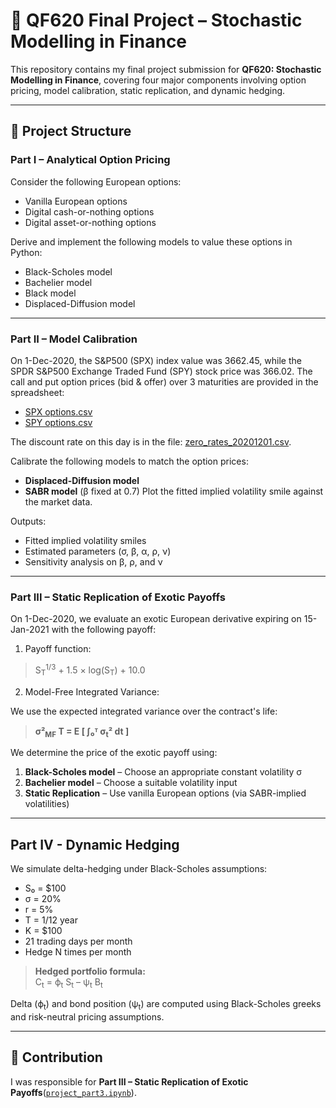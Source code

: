 # 📘 QF620 Final Project – Stochastic Modelling in Finance

This repository contains my final project submission for **QF620: Stochastic Modelling in Finance**, covering four major components involving option pricing, model calibration, static replication, and dynamic hedging.

---

## 🧩 Project Structure

### Part I – Analytical Option Pricing
Consider the following European options:
- Vanilla European options
- Digital cash-or-nothing options
- Digital asset-or-nothing options
  
Derive and implement the following models to value these options in Python:
- Black-Scholes model
- Bachelier model
- Black model
- Displaced-Diffusion model

---

### Part II – Model Calibration
On 1-Dec-2020, the S&P500 (SPX) index value was 3662.45, while the SPDR
S&P500 Exchange Traded Fund (SPY) stock price was 366.02. The call and
put option prices (bid & offer) over 3 maturities are provided in the
spreadsheet:
- [SPX options.csv](./SPX%20options.csv)  
- [SPY options.csv](./SPY%20options.csv) 
  
The discount rate on this day is in the file: [zero_rates_20201201.csv](./zero_rates_20201201.csv).

Calibrate the following models to match the option prices:
- **Displaced-Diffusion model**
- **SABR model** (β fixed at 0.7)
Plot the fitted implied volatility smile against the market data.

Outputs:
- Fitted implied volatility smiles
- Estimated parameters (σ, β, α, ρ, ν)
- Sensitivity analysis on β, ρ, and ν

---

### Part III – Static Replication of Exotic Payoffs
On 1-Dec-2020, we evaluate an exotic European derivative expiring on 15-Jan-2021 with the following payoff:

1. Payoff function:  
> S<sub>T</sub><sup>1/3</sup> + 1.5 × log(S<sub>T</sub>) + 10.0

2. Model-Free Integrated Variance:

We use the expected integrated variance over the contract's life:

> **σ²<sub>MF</sub> T = E [ ∫₀ᵀ σ<sub>t</sub>² dt ]**

We determine the price of the exotic payoff using:
1. **Black-Scholes model** – Choose an appropriate constant volatility σ  
2. **Bachelier model** – Choose a suitable volatility input  
3. **Static Replication** – Use vanilla European options (via SABR-implied volatilities)

---

## Part IV - Dynamic Hedging

We simulate delta-hedging under Black-Scholes assumptions:

- S₀ = $100  
- σ = 20%  
- r = 5%  
- T = 1/12 year  
- K = $100  
- 21 trading days per month  
- Hedge N times per month

> **Hedged portfolio formula:**  
> C<sub>t</sub> = ϕ<sub>t</sub> S<sub>t</sub> – ψ<sub>t</sub> B<sub>t</sub>

Delta (ϕ<sub>t</sub>) and bond position (ψ<sub>t</sub>) are computed using Black-Scholes greeks and risk-neutral pricing assumptions.



---

## 🙋 Contribution

I was responsible for **Part III – Static Replication of Exotic Payoffs**([`project_part3.ipynb`](./project_part3.ipynb)).

